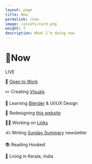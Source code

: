 ```yaml
---
layout: page
title: Now
permalink: /now
image: /assets/card.png
weight: 7
description: What I’m doing now
---
```


# 🌱Now

<div class="about-pills">
<span class="about-pill">
<span class="live-icon"></span> LIVE
</span>
</div>

🧲 [Open to Work](mailto:hi@vyshnav.xyz)

✏️ Creating [Visuals](/visuals)

🧠 Learning [Blender](/3d) & UI/UX Design

🚧 Redesigning [this website](https://twitter.com/vyshnav_xyz/status/1522571627137019904?s=20&t=40-J7KZrUif_am3iDnwCPw)

👨‍💻 Working on [Links](https://github.com/Vyshnav2255/links)

✍️ Writing [Sunday Summary](https://newsletter.vyshnav.xyz/) newsletter

📚 Reading Hooked

📍 Living in Kerala, India